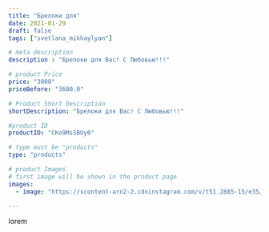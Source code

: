 ```yaml
---
title: "Брелоки для"
date: 2021-01-29
draft: false
tags: ["svetlana_mikhaylyan"]

# meta description
description : "Брелоки для Вас! С Любовью!!!"

# product Price
price: "3000"
priceBefore: "3600.0"

# Product Short Description
shortDescription: "Брелоки для Вас! С Любовью!!!"

#product ID
productID: "CKo9MsSBUy0"

# type must be "products"
type: "products"

# product Images
# first image will be shown in the product page
images:
  - image: "https://scontent-arn2-2.cdninstagram.com/v/t51.2885-15/e35/143677626_214851417007712_2606384791725978047_n.jpg?se=7&tp=1&_nc_ht=scontent-arn2-2.cdninstagram.com&_nc_cat=108&_nc_ohc=91bI96IzX5wAX9al8X7&ccb=7-4&oh=0bca00d08b91962c7091c4f01c169c4e&oe=60831C31&_nc_sid=86f79a&ig_cache_key=MjQ5NzUxNTE0NjM5NDgxNTY2OA%3D%3D.2-ccb7-4"

---
```

lorem
